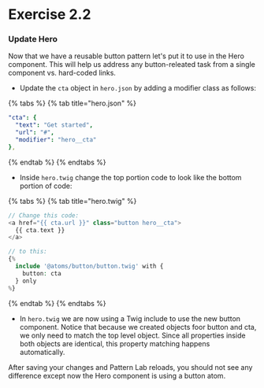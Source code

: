 # Exercise 2.2

### Update Hero

Now that we have a reusable button pattern let's put it to use in the Hero component.  This will help us address any button-releated task from a single component vs. hard-coded links.  

* Update the `cta` object in `hero.json` by adding a modifier class as follows:

{% tabs %}
{% tab title="hero.json" %}
```yaml
"cta": {
  "text": "Get started",
  "url": "#",
  "modifier": "hero__cta"
},
```
{% endtab %}
{% endtabs %}

* Inside `hero.twig` change the top portion code to look like the bottom portion of code:

{% tabs %}
{% tab title="hero.twig" %}
```php
// Change this code:
<a href="{{ cta.url }}" class="button hero__cta">
  {{ cta.text }}
</a>

// to this: 
{%
  include '@atoms/button/button.twig' with {
    button: cta
  } only
%}
```
{% endtab %}
{% endtabs %}

* In `hero.twig` we are now using a Twig include to use the new button component.  Notice that because we created objects foor button and cta, we only need to match the top level object.  Since all properties inside both objects are identical, this property matching happens automatically.

After saving your changes and Pattern Lab reloads, you should not see any difference except now the Hero component is using a button atom.

